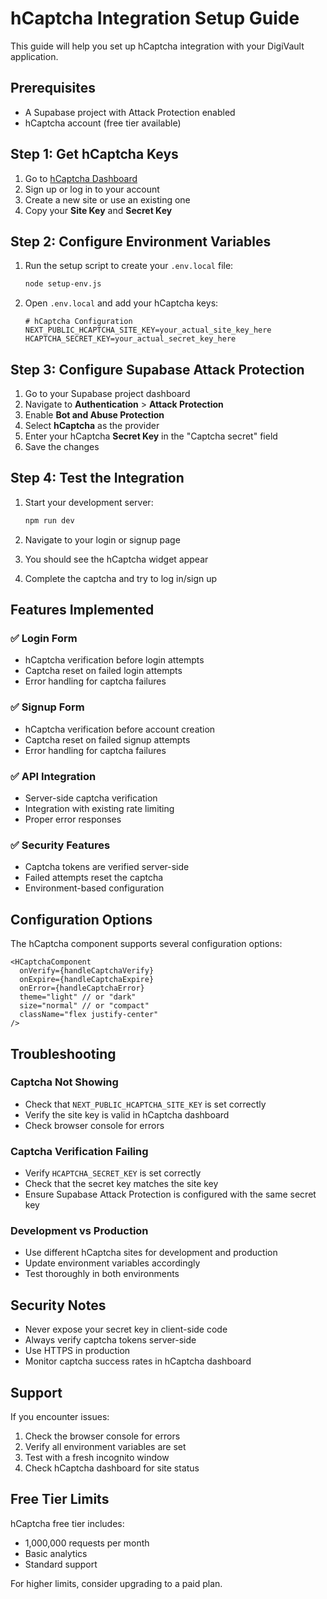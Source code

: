 # hCaptcha Integration Setup Guide

This guide will help you set up hCaptcha integration with your DigiVault application.

## Prerequisites

- A Supabase project with Attack Protection enabled
- hCaptcha account (free tier available)

## Step 1: Get hCaptcha Keys

1. Go to [hCaptcha Dashboard](https://dashboard.hcaptcha.com/)
2. Sign up or log in to your account
3. Create a new site or use an existing one
4. Copy your **Site Key** and **Secret Key**

## Step 2: Configure Environment Variables

1. Run the setup script to create your `.env.local` file:
   ```bash
   node setup-env.js
   ```

2. Open `.env.local` and add your hCaptcha keys:
   ```env
   # hCaptcha Configuration
   NEXT_PUBLIC_HCAPTCHA_SITE_KEY=your_actual_site_key_here
   HCAPTCHA_SECRET_KEY=your_actual_secret_key_here
   ```

## Step 3: Configure Supabase Attack Protection

1. Go to your Supabase project dashboard
2. Navigate to **Authentication** > **Attack Protection**
3. Enable **Bot and Abuse Protection**
4. Select **hCaptcha** as the provider
5. Enter your hCaptcha **Secret Key** in the "Captcha secret" field
6. Save the changes

## Step 4: Test the Integration

1. Start your development server:
   ```bash
   npm run dev
   ```

2. Navigate to your login or signup page
3. You should see the hCaptcha widget appear
4. Complete the captcha and try to log in/sign up

## Features Implemented

### ✅ Login Form
- hCaptcha verification before login attempts
- Captcha reset on failed login attempts
- Error handling for captcha failures

### ✅ Signup Form
- hCaptcha verification before account creation
- Captcha reset on failed signup attempts
- Error handling for captcha failures

### ✅ API Integration
- Server-side captcha verification
- Integration with existing rate limiting
- Proper error responses

### ✅ Security Features
- Captcha tokens are verified server-side
- Failed attempts reset the captcha
- Environment-based configuration

## Configuration Options

The hCaptcha component supports several configuration options:

```tsx
<HCaptchaComponent
  onVerify={handleCaptchaVerify}
  onExpire={handleCaptchaExpire}
  onError={handleCaptchaError}
  theme="light" // or "dark"
  size="normal" // or "compact"
  className="flex justify-center"
/>
```

## Troubleshooting

### Captcha Not Showing
- Check that `NEXT_PUBLIC_HCAPTCHA_SITE_KEY` is set correctly
- Verify the site key is valid in hCaptcha dashboard
- Check browser console for errors

### Captcha Verification Failing
- Verify `HCAPTCHA_SECRET_KEY` is set correctly
- Check that the secret key matches the site key
- Ensure Supabase Attack Protection is configured with the same secret key

### Development vs Production
- Use different hCaptcha sites for development and production
- Update environment variables accordingly
- Test thoroughly in both environments

## Security Notes

- Never expose your secret key in client-side code
- Always verify captcha tokens server-side
- Use HTTPS in production
- Monitor captcha success rates in hCaptcha dashboard

## Support

If you encounter issues:
1. Check the browser console for errors
2. Verify all environment variables are set
3. Test with a fresh incognito window
4. Check hCaptcha dashboard for site status

## Free Tier Limits

hCaptcha free tier includes:
- 1,000,000 requests per month
- Basic analytics
- Standard support

For higher limits, consider upgrading to a paid plan.
